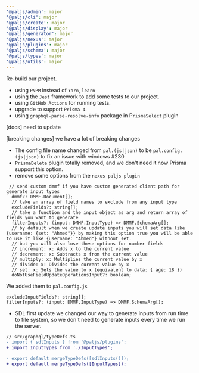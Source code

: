 ```yaml
---
'@paljs/admin': major
'@paljs/cli': major
'@paljs/create': major
'@paljs/display': major
'@paljs/generator': major
'@paljs/nexus': major
'@paljs/plugins': major
'@paljs/schema': major
'@paljs/types': major
'@paljs/utils': major
---
```


Re-build our project.

- using `PNPM` instead of `Yarn`, `learn`
- using the `Jest` framework to add some tests to our project.
- using `GitHub Actions` for running tests.
- upgrade to support `Prisma 4`.
- using `graphql-parse-resolve-info` package in P`rismaSelect` plugin

[docs] need to update

[breaking changes] we have a lot of breaking changes

- The config file name changed from `pal.(js|json)` to be `pal.config.(js|json)` to fix an issue with windows #230
- `PrismaDelete` plugin totally removed, and we don't need it now Prisma support this option.
- remove some options from the `nexus paljs plugin`

```
 // send custom dmmf if you have custom generated client path for generate input types
  dmmf?: DMMF.Document[];
  // take an array of field names to exclude from any input type
  excludeFields?: string[];
  // take a function and the input object as arg and return array of fields you want to generate
  filterInputs?: (input: DMMF.InputType) => DMMF.SchemaArg[];
  // by default when we create update inputs you will set data like {username: {set: "Ahmed"}} by making this option true you will be able to use it like {username: "Ahmed"} without set.
  // but you will also lose these options for number fields
  // increment: x: Adds x to the current value
  // decrement: x: Subtracts x from the current value
  // multiply: x: Multiplies the current value by x
  // divide: x: Divides the current value by x
  // set: x: Sets the value to x (equivalent to data: { age: 18 })
  doNotUseFieldUpdateOperationsInput?: boolean;
```
We added them to `pal.config.js`

```
excludeInputFields?: string[];
filterInputs?: (input: DMMF.InputType) => DMMF.SchemaArg[];
```
- SDL first update we changed our way to generate inputs from run time to file system, so we don't need to generate inputs every time we run the server.

```diff
// src/graphql/typeDefs.ts
- import { sdlInputs } from '@paljs/plugins';
+ import InputTypes from './InputTypes';

- export default mergeTypeDefs([sdlInputs()]);
+ export default mergeTypeDefs([InputTypes]);
```
